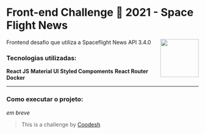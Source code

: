 # Front-end Challenge 🏅 2021 - Space Flight News

Frontend desafio que utiliza a Spaceflight News API  3.4.0 
<img  align="right" width="100" src="https://www.pngitem.com/pimgs/m/664-6644509_icon-react-js-logo-hd-png-download.png">


### Tecnologias utilizadas: 




<p align="left">
 <strong>React JS</strong> <strong>Material UI</strong>  <strong>Styled Compoments</strong> <strong>React Router</strong> <strong>Docker</strong>


</p>

<hr>

### Como executar o projeto:
*em breve*


>  This is a challenge by [Coodesh](https://coodesh.com/)

